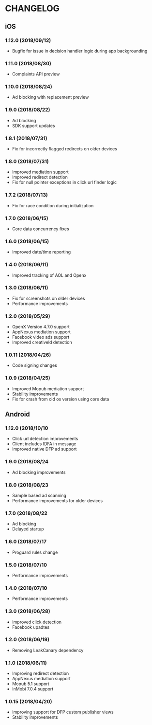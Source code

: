 # CHANGELOG

## iOS
### 1.12.0 (2018/09/12)
* Bugfix for issue in decision handler logic during app backgrounding

### 1.11.0 (2018/08/30)
* Complaints API preview

### 1.10.0 (2018/08/24)
* Ad blocking with replacement preview

### 1.9.0 (2018/08/22)
* Ad blocking
* SDK support updates

### 1.8.1 (2018/07/31)
* Fix for incorrectly flagged redirects on older devices

### 1.8.0 (2018/07/31)
* Improved mediation support
* Improved redirect detection 
* Fix for null pointer exceptions in click url finder logic

### 1.7.2 (2018/07/13)
* Fix for race condition during initialization

### 1.7.0 (2018/06/15)
* Core data concurrency fixes

### 1.6.0 (2018/06/15)
* Improved date/time reporting

### 1.4.0 (2018/06/11)
* Improved tracking of AOL and Openx

### 1.3.0 (2018/06/11)
* Fix for screenshots on older devices
* Performance improvements

### 1.2.0 (2018/05/29)
* OpenX Version 4.7.0 support
* AppNexus mediation support
* Facebook video ads support
* Improved creativeId detection 

### 1.0.11 (2018/04/26)
* Code signing changes 

### 1.0.9 (2018/04/25)
* Improved Mopub mediation support
* Stability improvements
* Fix for crash from old os version using core data

## Android
### 1.12.0 (2018/10/10
* Click url detection improvements
* Client includes IDFA in message
* Improved native DFP ad support

### 1.9.0 (2018/08/24
* Ad blocking improvements

### 1.8.0 (2018/08/23
* Sample based ad scanning
* Performance improvements for older devices

### 1.7.0 (2018/08/22
* Ad blocking
* Delayed startup 

### 1.6.0 (2018/07/17
* Proguard rules change

### 1.5.0 (2018/07/10
* Performance improvements

### 1.4.0 (2018/07/10
* Performance improvements

### 1.3.0 (2018/06/28)
* Improved click detection
* Facebook upadtes

### 1.2.0 (2018/06/19)
* Removing LeakCanary dependency

### 1.1.0 (2018/06/11)
* Improving redirect detection
* AppNexus mediation support
* Mopub 5.1 support
* InMobi 7.0.4 support

### 1.0.15 (2018/04/20)
* Improving support for DFP custom publisher views
* Stability improvements
